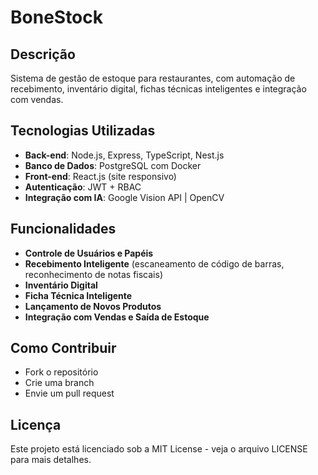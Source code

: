 # BoneStock

## Descrição
Sistema de gestão de estoque para restaurantes, com automação de recebimento, inventário digital, fichas técnicas inteligentes e integração com vendas. 

## Tecnologias Utilizadas
- **Back-end**: Node.js, Express, TypeScript, Nest.js
- **Banco de Dados**: PostgreSQL com Docker
- **Front-end**: React.js (site responsivo)
- **Autenticação**: JWT + RBAC
- **Integração com IA**: Google Vision API | OpenCV

## Funcionalidades
- **Controle de Usuários e Papéis**
- **Recebimento Inteligente** (escaneamento de código de barras, reconhecimento de notas fiscais)
- **Inventário Digital**
- **Ficha Técnica Inteligente**
- **Lançamento de Novos Produtos**
- **Integração com Vendas e Saída de Estoque**

## Como Contribuir
- Fork o repositório
- Crie uma branch
- Envie um pull request

## Licença
Este projeto está licenciado sob a MIT License - veja o arquivo LICENSE para mais detalhes.
